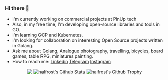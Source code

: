 ### Hi there 👋

- I'm currently working on commercial projects at PinUp tech
- Also, in my free time, I'm developing open-source libraries and tools in GO.
- I'm learning GCP and Kubernetes.
- I'm looking for collaboration on interesting Open Source projects written in Golang.
- Ask me about Golang, Analogue photography, travelling, bicycles, board games, table RPG, miniatures painting.
- How to reach me: [Linkedin](https://www.linkedin.com/in/olegbalunenko/) [Telegram](https://t.me/obalunenko) [Instagram](https://www.instagram.com/obalunenko/) 

<p align="center">
<img align="center" src="https://github-readme-stats.vercel.app/api/top-langs/?username=obalunenko&hide_langs_below=1&theme=default&line_height=27&layout=compact" />
<img align="center" src="https://github-readme-stats.vercel.app/api?username=obalunenko&show_icons=true&count_private=true&include_all_commits=true&line_height=21" alt="halfrost's Github Stats" />
<img align="center" src="https://github-profile-trophy.vercel.app/?username=obalunenko&column=7" alt="halfrost's Github Trophy" />
</p>

